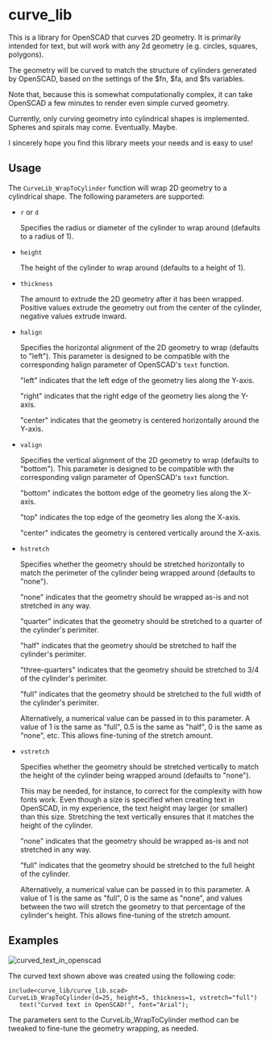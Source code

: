 # curve_lib
This is a library for OpenSCAD that curves 2D geometry.  It is primarily intended for text, but will work with any 2d geometry (e.g. circles, squares, polygons).

The geometry will be curved to match the structure of cylinders generated by OpenSCAD, based on the settings of the $fn, $fa, and $fs variables.

Note that, because this is somewhat computationally complex, it can take OpenSCAD a few minutes to render even simple curved geometry.

Currently, only curving geometry into cylindrical shapes is implemented.  Spheres and spirals may come.  Eventually.  Maybe.

I sincerely hope you find this library meets your needs and is easy to use!

## Usage
The `CurveLib_WrapToCylinder` function will wrap 2D geometry to a cylindrical shape.  The following parameters are supported:

* `r` or `d`

   Specifies the radius or diameter of the cylinder to wrap around (defaults to a radius of 1).

* `height`

   The height of the cylinder to wrap around (defaults to a height of 1).

* `thickness`

   The amount to extrude the 2D geometry after it has been wrapped. Positive values extrude the geometry out from the center of the cylinder, negative values extrude inward.

* `halign`

   Specifies the horizontal alignment of the 2D geometry to wrap (defaults to "left").  This parameter is designed to be compatible with the corresponding halign parameter of OpenSCAD's `text` function.
   
   "left" indicates that the left edge of the geometry lies along the Y-axis.
   
   "right" indicates that the right edge of the geometry lies along the Y-axis.
   
   "center" indicates that the geometry is centered horizontally around the Y-axis.
   
* `valign`

   Specifies the vertical alignment of the 2D geometry to wrap (defaults to "bottom").  This parameter is designed to be compatible with the corresponding valign parameter of OpenSCAD's `text` function.
   
   "bottom" indicates the bottom edge of the geometry lies along the X-axis.
   
   "top" indicates the top edge of the geometry lies along the X-axis.
   
   "center" indicates the geometry is centered vertically around the X-axis.
   
* `hstretch`

   Specifies whether the geometry should be stretched horizontally to match the perimeter of the cylinder being wrapped around (defaults to "none").

   "none" indicates that the geometry should be wrapped as-is and not stretched in any way.
   
   "quarter" indicates that the geometry should be stretched to a quarter of the cylinder's perimiter.
   
   "half" indicates that the geometry should be stretched to half the cylinder's perimiter.
   
   "three-quarters" indicates that the geometry should be stretched to 3/4 of the cylinder's perimiter.
   
   "full" indicates that the geometry should be stretched to the full width of the cylinder's perimiter.
   
   Alternatively, a numerical value can be passed in to this parameter.  A value of 1 is the same as "full", 0.5 is the same as "half", 0 is the same as "none", etc.  This allows fine-tuning of the stretch amount.
   
* `vstretch`

   Specifies whether the geometry should be stretched vertically to match the height of the cylinder being wrapped around (defaults to "none").
   
   This may be needed, for instance, to correct for the complexity with how fonts work.  Even though a size is specified when creating text in OpenSCAD, in my experience, the text height may larger (or smaller) than this size.  Stretching the text vertically ensures that it matches the height of the cylinder.
   
   "none" indicates that the geometry should be wrapped as-is and not stretched in any way.
   
   "full" indicates that the geometry should be stretched to the full height of the cylinder.
   
   Alternatively, a numerical value can be passed in to this parameter.  A value of 1 is the same as "full", 0 is the same as "none", and values between the two will stretch the geometry to that percentage of the cylinder's height.  This allows fine-tuning of the stretch amount.

## Examples
![curved_text_in_openscad](https://user-images.githubusercontent.com/54730012/158007113-d7301184-5b76-4fd6-b7d3-a9cd18b92e09.png)

The curved text shown above was created using the following code:

```openscad
include<curve_lib/curve_lib.scad>
CurveLib_WrapToCylinder(d=25, height=5, thickness=1, vstretch="full")
   text("Curved text in OpenSCAD!", font="Arial");
```

The parameters sent to the CurveLib_WrapToCylinder method can be tweaked to fine-tune the geometry wrapping, as needed.
